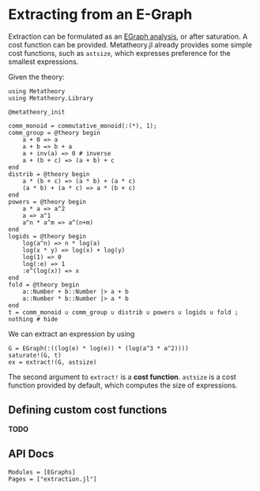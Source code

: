 # Extracting from an E-Graph

Extraction can be formulated as an [EGraph analysis](https://dl.acm.org/doi/pdf/10.1145/3434304),
or after saturation. A cost function can be provided.
Metatheory.jl already provides some simple cost functions,
such as `astsize`, which expresses preference for the smallest expressions.

Given the theory:

```@example extraction
using Metatheory
using Metatheory.Library

@metatheory_init

comm_monoid = commutative_monoid(:(*), 1);
comm_group = @theory begin
    a + 0 => a
    a + b => b + a
    a + inv(a) => 0 # inverse
    a + (b + c) => (a + b) + c
end
distrib = @theory begin
	a * (b + c) => (a * b) + (a * c)
	(a * b) + (a * c) => a * (b + c)
end
powers = @theory begin
	a * a => a^2
	a => a^1
	a^n * a^m => a^(n+m)
end
logids = @theory begin
	log(a^n) => n * log(a)
	log(x * y) => log(x) + log(y)
	log(1) => 0
	log(:e) => 1
	:e^(log(x)) => x
end
fold = @theory begin
	a::Number + b::Number |> a + b
	a::Number * b::Number |> a * b
end
t = comm_monoid ∪ comm_group ∪ distrib ∪ powers ∪ logids ∪ fold ;
nothing # hide
```

We can extract an expression by using

```@example extraction
G = EGraph(:((log(e) * log(e)) * (log(a^3 * a^2))))
saturate!(G, t)
ex = extract!(G, astsize)
```

The second argument to `extract!` is a **cost function**. `astsize` is 
a cost function provided by default, which computes the size of expressions.

## Defining custom cost functions

**TODO**

## API Docs

```@autodocs
Modules = [EGraphs]
Pages = ["extraction.jl"]
```
